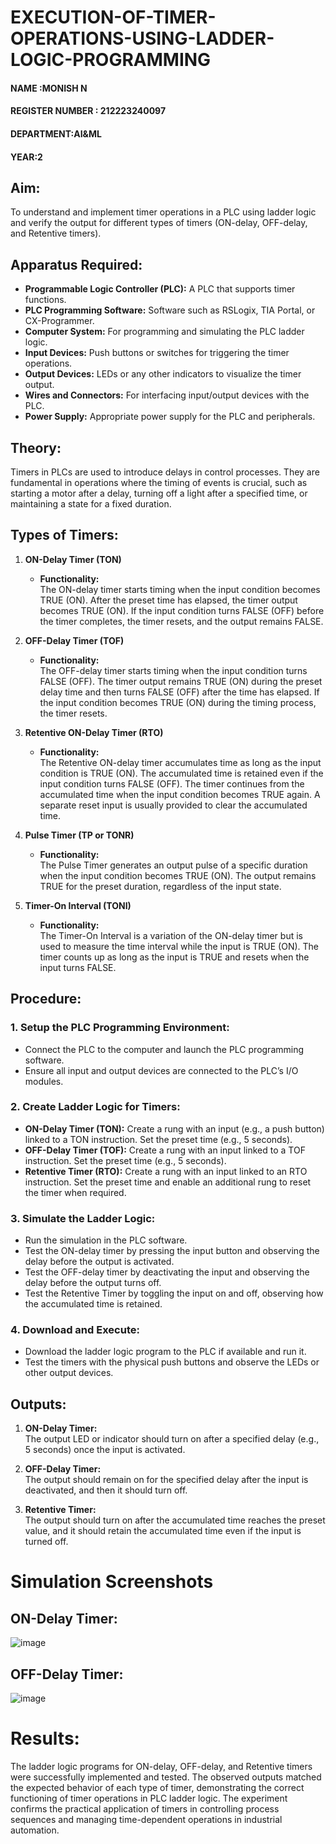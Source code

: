 # EXECUTION-OF-TIMER-OPERATIONS-USING-LADDER-LOGIC-PROGRAMMING

 #### NAME :MONISH N
 #### REGISTER NUMBER : 212223240097
 #### DEPARTMENT:AI&ML
 #### YEAR:2 

 
## Aim:
To understand and implement timer operations in a PLC using ladder logic and verify the output for different types of timers (ON-delay, OFF-delay, and Retentive timers).

## Apparatus Required:
- **Programmable Logic Controller (PLC):** A PLC that supports timer functions.
- **PLC Programming Software:** Software such as RSLogix, TIA Portal, or CX-Programmer.
- **Computer System:** For programming and simulating the PLC ladder logic.
- **Input Devices:** Push buttons or switches for triggering the timer operations.
- **Output Devices:** LEDs or any other indicators to visualize the timer output.
- **Wires and Connectors:** For interfacing input/output devices with the PLC.
- **Power Supply:** Appropriate power supply for the PLC and peripherals.

## Theory:
Timers in PLCs are used to introduce delays in control processes. They are fundamental in operations where the timing of events is crucial, such as starting a motor after a delay, turning off a light after a specified time, or maintaining a state for a fixed duration.

## Types of Timers:

1. **ON-Delay Timer (TON)**
   - **Functionality:**  
     The ON-delay timer starts timing when the input condition becomes TRUE (ON). After the preset time has elapsed, the timer output becomes TRUE (ON). If the input condition turns FALSE (OFF) before the timer completes, the timer resets, and the output remains FALSE.

2. **OFF-Delay Timer (TOF)**
   - **Functionality:**  
     The OFF-delay timer starts timing when the input condition turns FALSE (OFF). The timer output remains TRUE (ON) during the preset delay time and then turns FALSE (OFF) after the time has elapsed. If the input condition becomes TRUE (ON) during the timing process, the timer resets.

3. **Retentive ON-Delay Timer (RTO)**
   - **Functionality:**  
     The Retentive ON-delay timer accumulates time as long as the input condition is TRUE (ON). The accumulated time is retained even if the input condition turns FALSE (OFF). The timer continues from the accumulated time when the input condition becomes TRUE again. A separate reset input is usually provided to clear the accumulated time.

4. **Pulse Timer (TP or TONR)**
   - **Functionality:**  
     The Pulse Timer generates an output pulse of a specific duration when the input condition becomes TRUE (ON). The output remains TRUE for the preset duration, regardless of the input state.

5. **Timer-On Interval (TONI)**
   - **Functionality:**  
     The Timer-On Interval is a variation of the ON-delay timer but is used to measure the time interval while the input is TRUE (ON). The timer counts up as long as the input is TRUE and resets when the input turns FALSE.

## Procedure:

### 1. Setup the PLC Programming Environment:
- Connect the PLC to the computer and launch the PLC programming software.
- Ensure all input and output devices are connected to the PLC’s I/O modules.

### 2. Create Ladder Logic for Timers:
- **ON-Delay Timer (TON):** Create a rung with an input (e.g., a push button) linked to a TON instruction. Set the preset time (e.g., 5 seconds).
- **OFF-Delay Timer (TOF):** Create a rung with an input linked to a TOF instruction. Set the preset time (e.g., 5 seconds).
- **Retentive Timer (RTO):** Create a rung with an input linked to an RTO instruction. Set the preset time and enable an additional rung to reset the timer when required.

### 3. Simulate the Ladder Logic:
- Run the simulation in the PLC software.
- Test the ON-delay timer by pressing the input button and observing the delay before the output is activated.
- Test the OFF-delay timer by deactivating the input and observing the delay before the output turns off.
- Test the Retentive Timer by toggling the input on and off, observing how the accumulated time is retained.

### 4. Download and Execute:
- Download the ladder logic program to the PLC if available and run it.
- Test the timers with the physical push buttons and observe the LEDs or other output devices.

## Outputs:

1. **ON-Delay Timer:**  
   The output LED or indicator should turn on after a specified delay (e.g., 5 seconds) once the input is activated.
   
2. **OFF-Delay Timer:**  
   The output should remain on for the specified delay after the input is deactivated, and then it should turn off.
   
3. **Retentive Timer:**  
   The output should turn on after the accumulated time reaches the preset value, and it should retain the accumulated time even if the input is turned off.
# Simulation Screenshots 

## ON-Delay Timer:
![image](https://github.com/user-attachments/assets/2c58af79-90aa-4d6a-8c2c-6a67e869213d)

## OFF-Delay Timer:
![image](https://github.com/user-attachments/assets/e2bf9c37-61fd-4340-953a-ff428fe62b4f)

# Results:
The ladder logic programs for ON-delay, OFF-delay, and Retentive timers were successfully implemented and tested.
The observed outputs matched the expected behavior of each type of timer, demonstrating the correct functioning of timer operations in PLC ladder logic.
The experiment confirms the practical application of timers in controlling process sequences and managing time-dependent operations in industrial automation.
